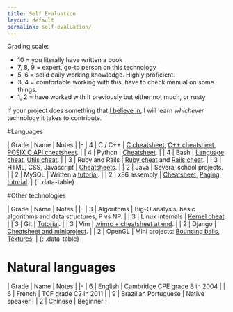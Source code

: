 ```yaml
---
title: Self Evaluation
layout: default
permalink: self-evaluation/
---
```


<ul data-toc></ul>

Grading scale:

- 10 = you literally have written a book
- 7, 8, 9 = expert, go-to person on this technology
- 5, 6 = solid daily working knowledge. Highly proficient.
- 3, 4 = comfortable working with this, have to check manual on some things.
- 1, 2 = have worked with it previously but either not much, or rusty

If your project does something that [I believe in](/interests), I will learn *whichever* technology it takes to contribute.

#Languages

| Grade | Name | Notes |
|-
| 4 | C / C++ | [C cheatsheet](https://github.com/cirosantilli/cpp/blob/dd230c618732ab2fe4327e623a950bbe308fc6dd/c/c.c), [C++ cheatsheet](https://github.com/cirosantilli/cpp/blob/dd230c618732ab2fe4327e623a950bbe308fc6dd/c/cpp.cpp), [POSIX C API cheatsheet](https://github.com/cirosantilli/linux/blob/def67db42a328de4e8f006ff79f1dbf9b1b5663c/posix/main.c). |
| 4 | Python | [Cheatsheet](https://github.com/cirosantilli/python/tree/0dea141c2518ab467b8e0af0e80d4a9a32a9650e/cheat). |
| 4 | Bash | [Language cheat](https://github.com/cirosantilli/linux/blob/2c7d501b28a67b3c464ddfb3a415c6d39c032cda/utils.sh), [Utils cheat](https://github.com/cirosantilli/linux). |
| 3 | Ruby and Rails | [Ruby cheat](https://github.com/cirosantilli/ruby) and [Rails cheat](https://github.com/cirosantilli/rails-cheat). |
| 3 | HTML, CSS, Javascript | [Cheatsheets](https://github.com/cirosantilli/web). |
| 2 | Java | Several school projects. |
| 2 | MySQL | Written a [tutorial](https://github.com/cirosantilli/mysql-tutorial/blob/master/index.md). |
| 2 | x86 assembly | [Cheatsheet](https://github.com/cirosantilli/assembler/blob/7b91be5601e2ea03eac7bf7b7aad83591655dd05/nasm/cheat/main.asm), [Paging tutorial](http://cirosantilli.github.io/x86-paging). |
{: .data-table}

#Other technologies

| Grade | Name | Notes |
|-
| 3 | Algorithms | Big-O analysis, basic algorithms and data structures, P vs NP. |
| 3 | Linux internals | [Kernel cheat](https://github.com/cirosantilli/linux/blob/fa40968a3476650a075a0ccafaf279bfad7d7024/kernel/main.c). |
| 3 | Git | [Tutorial](https://github.com/cirosantilli/git-tutorial/blob/113993421fc4b1a8a7c51925f44ddd9a9a7426f1/tutorial.md). |
| 3 | Vim | [.vimrc + cheatsheet at end](https://github.com/cirosantilli/homefiles/blob/1f6f1086e5ab2fcf35846a9ebd4e9f48900f2708/files/.vimrc). |
| 2 | Django | [Cheatsheet and miniproject](https://github.com/cirosantilli/django-cheat). |
| 2 | OpenGL | Mini projects: [Bouncing balls](https://github.com/cirosantilli/cpp/tree/aa4847db2dec0d7f08b8b36aed88044f07d18220/opengl/bouncing_balls), [Textures](https://github.com/cirosantilli/cpp/tree/aa4847db2dec0d7f08b8b36aed88044f07d18220/opengl/texture_mini_project). |
{: .data-table}

# Natural languages

| Grade | Name | Notes |
|-
| 6 | English | Cambridge CPE grade B in 2004 |
| 6 | French | TCF grade C2 in 2011 |
| 9 | Brazilian Portuguese | Native speaker |
| 2 | Chinese | Beginner |
